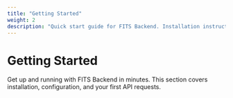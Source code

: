 ```yaml
---
title: "Getting Started"
weight: 2
description: "Quick start guide for FITS Backend. Installation instructions, configuration steps, and your first API requests in minutes."
---
```


# Getting Started

Get up and running with FITS Backend in minutes. This section covers installation, configuration, and your first API requests.

